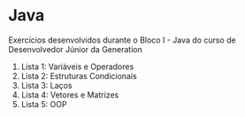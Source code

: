 # Java

Exercícios desenvolvidos durante o Bloco I - Java do curso de Desenvolvedor Júnior da Generation

1. Lista 1: Variáveis e Operadores
2. Lista 2: Estruturas Condicionais
3. Lista 3: Laços
4. Lista 4: Vetores e Matrizes
5. Lista 5: OOP

